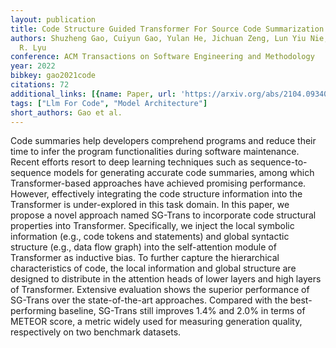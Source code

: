 ```yaml
---
layout: publication
title: Code Structure Guided Transformer For Source Code Summarization
authors: Shuzheng Gao, Cuiyun Gao, Yulan He, Jichuan Zeng, Lun Yiu Nie, Xin Xia, Michael
  R. Lyu
conference: ACM Transactions on Software Engineering and Methodology
year: 2022
bibkey: gao2021code
citations: 72
additional_links: [{name: Paper, url: 'https://arxiv.org/abs/2104.09340'}]
tags: ["Llm For Code", "Model Architecture"]
short_authors: Gao et al.
---
```

Code summaries help developers comprehend programs and reduce their time to
infer the program functionalities during software maintenance. Recent efforts
resort to deep learning techniques such as sequence-to-sequence models for
generating accurate code summaries, among which Transformer-based approaches
have achieved promising performance. However, effectively integrating the code
structure information into the Transformer is under-explored in this task
domain. In this paper, we propose a novel approach named SG-Trans to
incorporate code structural properties into Transformer. Specifically, we
inject the local symbolic information (e.g., code tokens and statements) and
global syntactic structure (e.g., data flow graph) into the self-attention
module of Transformer as inductive bias. To further capture the hierarchical
characteristics of code, the local information and global structure are
designed to distribute in the attention heads of lower layers and high layers
of Transformer. Extensive evaluation shows the superior performance of SG-Trans
over the state-of-the-art approaches. Compared with the best-performing
baseline, SG-Trans still improves 1.4% and 2.0% in terms of METEOR score, a
metric widely used for measuring generation quality, respectively on two
benchmark datasets.